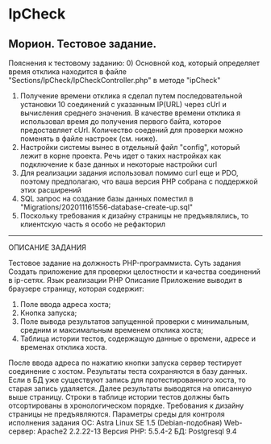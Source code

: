# IpCheck
Морион. Тестовое задание.
--------------------------------------------------
Пояснения к тестовому заданию:
0) Основной код, который определяет время отклика находится в файле "Sections/IpCheck/IpCheckController.php" в методе "ipCheck"
1) Получение времени отклика я сделал путем последовательной установки 10 соединений с указанным IP(URL) через cUrl и вычисления среднего значения. В качестве времени отклика я использовал время до получения первого байта, которое предоставляет cUrl.
Количество соедений для проверки можно поменять в файле настроек (см. ниже).
2) Настройки системы вынес в отдельный файл "config", который лежит в корне проекта. Речь идет о таких настройках как подключение к базе данных и некоторые настройки curl
3) Для реализации задания использовал помимо curl еще и PDO, поэтому предполагаю, что ваша версия PHP собрана с поддержкой этих расширений
4) SQL запрос на создание базы данных поместил в "Migrations/202011161556-database-create-up.sql"
5) Поскольку требования к дизайну страницы не предъявлялись, то клиентскую часть я особо не рефакторил
---------------------------------------------------
ОПИСАНИЕ ЗАДАНИЯ

Тестовое задание на должность PHP-программиста.
Суть задания
Создать приложение для проверки целостности и качества соединений в ip-сетях.
Язык реализации
PHP
Описание
Приложение выводит в браузере страницу, которая содержит:
1.	Поле ввода адреса хоста;
2.	Кнопка запуска;
3.	Поле вывода результатов запущенной проверки с минимальным, средним и максимальным временем отклика хоста;
4.	Таблица истории тестов, содержащую данные о времени, адресе и временах отклика хоста.

После ввода адреса по нажатию кнопки запуска сервер тестирует соединение с хостом. Результаты теста сохраняются в базу данных. Если в БД уже существуют запись для протестированного хоста, то старая запись удаляется. Далее результаты выводятся на описанную выше страницу. Строки в таблице истории тестов должны быть отсортированы в хронологическом порядке.
Требования к дизайну страницы не предъявляются.
Параметры среды для контроля исполнения задания
ОС: Astra Linux SE 1.5 (Debian-подобная)
Web-сервер: Apache2 2.2.22-13
Версия PHP: 5.5.4-2
БД: Postgresql 9.4